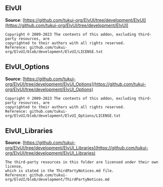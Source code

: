 ## ElvUI

**Source**: [https://github.com/tukui-org/ElvUI/tree/development/ElvUI](https://github.com/tukui-org/ElvUI/tree/development/ElvUI)

```
Copyright © 2009-2023 The contents of this addon, excluding third-party resources, are
copyrighted to their authors with all rights reserved.
Reference: github.com/tukui-org/ElvUI/blob/development/ElvUI/LICENSE.txt
```

## ElvUI_Options

**Source**: [https://github.com/tukui-org/ElvUI/tree/development/ElvUI_Options](https://github.com/tukui-org/ElvUI/tree/development/ElvUI_Options)

```
Copyright © 2009-2023 The contents of this addon, excluding third-party resources, are
copyrighted to their authors with all rights reserved.
Reference: github.com/tukui-org/ElvUI/blob/development/ElvUI_Options/LICENSE.txt
```

## ElvUI_Libraries

**Source**: [https://github.com/tukui-org/ElvUI/tree/development/ElvUI_Libraries](https://github.com/tukui-org/ElvUI/tree/development/ElvUI_Libraries)

```
The third-party resources in this folder are licensed under their own license,
which is stated in the ThirdPartyNotices.md file.
Reference: github.com/tukui-org/ElvUI/blob/development/ThirdPartyNotices.md
```
